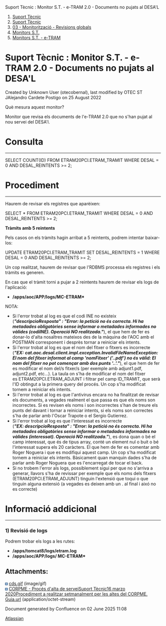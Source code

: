 Suport Tècnic : Monitor S.T. - e-TRAM 2.0 - Documents no pujats al DESA'L  

1.  [Suport Tècnic](index.html)
2.  [Suport Tècnic](13893782.html)
3.  [03 - Monitorització - Revisions globals](26313327.html)
4.  [Monitors S.T.](Monitors-S.T._41522177.html)
5.  [Monitors S.T. - e-TRAM](Monitors-S.T.---e-TRAM_128647227.html)

Suport Tècnic : Monitor S.T. - e-TRAM 2.0 - Documents no pujats al DESA'L
=========================================================================

Created by Unknown User (otecobernal), last modified by OTEC ST JAlejandro Cardete Postigo on 25 August 2022

Què mesura aquest monitor?

Monitor que revisa els documents de l'e-TRAM 2.0 que no s'han pujat al nou servei del DESA'l.

  

**Consulta**
============

* * *

SELECT COUNT(ID)
  FROM ETRAM20PCI.ETRAM\_TRAMIT
 WHERE DESAL = 0
   AND DESAL\_REINTENTS >= 2;

**Procediment**
===============

* * *

Haurem de revisar els registres que aparèixen:

SELECT \*
  FROM ETRAM20PCI.ETRAM\_TRAMIT
 WHERE DESAL = 0
   AND DESAL\_REINTENTS >= 2;

  

**Tràmits amb 5 reintents**

Pels casos on els tràmits hagin arribat a 5 reintents, podrem intentar baixar-los:

UPDATE ETRAM20PCI.ETRAM\_TRAMIT
   SET DESAL\_REINTENTS = 1
 WHERE DESAL = 0
   AND DESAL\_REINTENTS >= 2;

Un cop realitzat, haurem de revisar que l'RDBMS processa els registres i els tràmits es generen.

En cas que el tràmit torni a pujar a 2 reintents haurem de revisar els logs de l'aplicació:

*   **/apps/aoc/APP/logs/MC-ETRAM\***

NOTA:

*   Si l'error trobat al log es que el codi INE no existeix (**_"descripcioResposta" : "Error: la petició no és correcta. Hi ha metadades obligatòries sense informar o metadades informades no vàlides (codiINE). Operació NO realitzada."_**), el que hem de fer es donar-lo d'alta nosaltres mateixos des de la màquina de l'AOC amb el POSTMAN corresponent i desprès tornar a reiniciar els intents. 
*   Si l'error trobat al log es que el nom del fitxer o fitxers es incorrecte (_**"EX:**_ **_cat.aoc.desal.client.impl.exception.InvalidFileNameException: El nom del fitxer informat al camp 'nomFitxer' ('..pdf') no és vàlid: El nom del fitxer no pot començar amb dos punts '..'."_**), el que hem de fer es modificar el nom del/s fitxer/s (per exemple amb adjunt1.pdf, adjunt2.pdf, etc...). La taula on s'ha de modificar el nom del fitxer es ETRAM20PCI.ETRAM\_ADJUNT i filtrar pel camp ID\_TRAMIT, que serà l'ID obtingut a la primera query del procés. Un cop s'ha modificat tornem a reiniciar els intents.
*   Si l'error trobat al log es que l'antivirus encara no ha finalitzat de revisar els documents, a vegades realment el que passa es que els noms son incorrectes. Si es revisen els noms i son incorrectes s'han de treure els punts del davant i tornar a reiniciar intents, si els noms son correctes s'ha de parlar amb l'Oscar Trapote o el Sergio Gutierrez.
*   Si l'error trobat al log es que l'interessat es incorrecte (_**"EX: descripcioResposta" : "Error: la petició no és correcta. Hi ha metadades obligatòries sense informar o metadades informades no vàlides (interessat). Operació NO realitzada.**_**_"_**), es dona quan o bé el camp interessat, que és de tipus array, conté un element nul o buit o bé l'interessat supera els 20 caràcters. El que hem de fer es comentar amb Roger Noguera i que es modifiqui aquest camp. Un cop s'ha modificat tornem a reiniciar els intents. Bàsicament quan manquin dades s'ha de parlar amb Roger Noguera que es l'encarregat de tocar el back.
*   Si no trobem l'error als logs, possiblement sigui per que no s'arriva a generar, llavors s'ha de revissar per exemple que els noms dels fitxers (ETRAM20PCI.ETRAM\_ADJUNT) tinguin l'extensió que toqui o que tinguin alguna extensió (a vegades es deixen amb un . al final i aixó no es correcte)

**Informació addicional**
=========================

* * *

### 1) Revisió de logs

Podrem trobar els logs a les rutes:

*   **/apps/tomcat8/logs/etram.log**
*   **/apps/aoc/APP/logs/ MC-ETRAM\***

  

  

####   
  

####   
  

Attachments:
------------

![](images/icons/bullet_blue.gif) [cds.gif](attachments/64980664/64980665.gif) (image/gif)  
![](images/icons/bullet_blue.gif) [CORPME - Procés d'alta de serveiSuport Tècnic16 marzo 2020Procediment a realitzar setmanalment per les altes del CORPME. Guia.url](attachments/64980664/64980666.url) (application/octet-stream)  

Document generated by Confluence on 02 June 2025 11:08

[Atlassian](http://www.atlassian.com/)